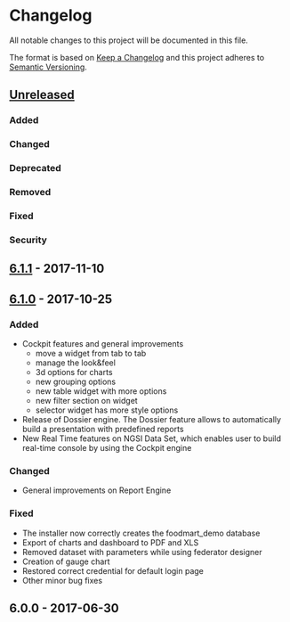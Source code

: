 # Changelog
All notable changes to this project will be documented in this file.

The format is based on [Keep a Changelog](http://keepachangelog.com/en/1.0.0/)
and this project adheres to [Semantic Versioning](http://semver.org/spec/v2.0.0.html).

## [Unreleased]
### Added
### Changed
### Deprecated
### Removed
### Fixed
### Security

## [6.1.1] - 2017-11-10

## [6.1.0] - 2017-10-25
### Added
- Cockpit features and general improvements
   - move a widget from tab to tab 
   - manage the look&feel 
   - 3d options for charts
   - new grouping options
   - new table widget with more options
   - new filter section on widget
   - selector widget has more style options
- Release of Dossier engine. The Dossier feature allows to automatically build a presentation with predefined reports
- New Real Time features on NGSI Data Set, which enables user to build real-time console by using the Cockpit engine

### Changed
- General improvements on Report Engine

### Fixed
- The installer now correctly creates the foodmart_demo database 
- Export of charts and dashboard to PDF and XLS 
- Removed dataset with parameters while using federator designer
-	Creation of gauge chart
- Restored correct credential for default login page
- Other minor bug fixes

## 6.0.0 - 2017-06-30

[Unreleased]: https://github.com/KnowageLabs/Knowage-Server/compare/v6.1.1...HEAD
[6.1.1]: https://github.com/KnowageLabs/Knowage-Server/compare/6.1.0...6.1.1
[6.1.0]: https://github.com/KnowageLabs/Knowage-Server/compare/6.0.0...6.1.0
